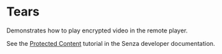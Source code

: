 # Tears

Demonstrates how to play encrypted video in the remote player.

See the [Protected Content](https://developer.synamedia.com/senza/docs/protected-content-1) tutorial in the Senza developer documentation.
